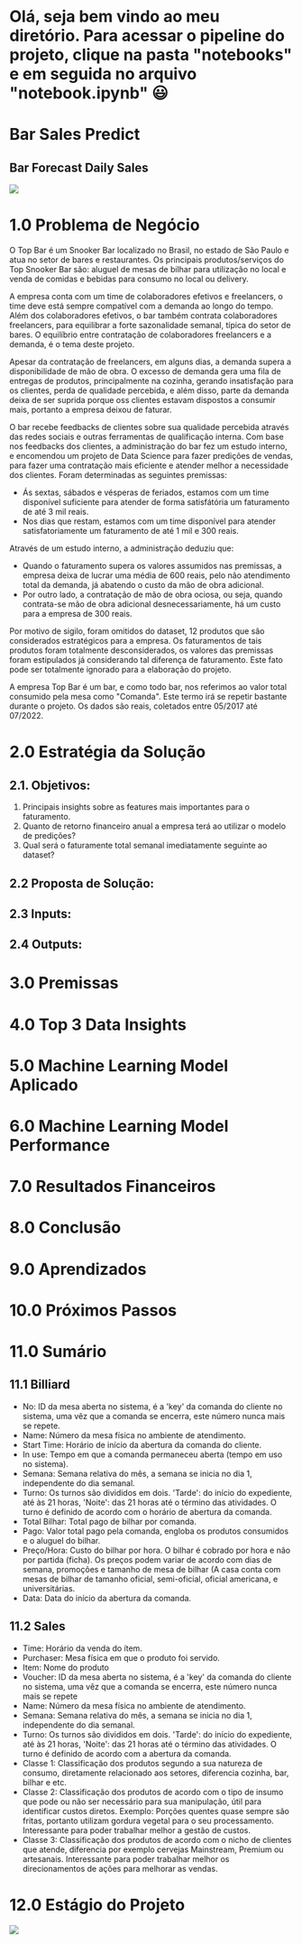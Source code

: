 # Olá, seja bem vindo ao meu diretório. Para acessar o pipeline do projeto, clique na pasta "notebooks" e em seguida no arquivo "notebook.ipynb" :smiley:
# Bar Sales Predict
## Bar Forecast Daily Sales
![](img/capa_model.jpg)
# 1.0 Problema de Negócio
O Top Bar é um Snooker Bar localizado no Brasil, no estado de São Paulo e atua no setor de bares e restaurantes. Os principais produtos/serviços do Top Snooker Bar são: aluguel de mesas de bilhar para utilização no local e venda de comidas e bebidas para consumo no local ou delivery.

A empresa conta com um time de colaboradores efetivos e freelancers, o time deve está sempre compatível com a demanda ao longo do tempo. Além dos colaboradores efetivos, o bar também contrata colaboradores freelancers, para equilibrar a forte sazonalidade semanal, típica do setor de bares. O equilíbrio entre contratação de colaboradores freelancers e a demanda, é o tema deste projeto.

Apesar da contratação de freelancers, em alguns dias, a demanda supera a disponibilidade de mão de obra. O excesso de demanda gera uma fila de entregas de produtos, principalmente na cozinha, gerando insatisfação para os clientes, perda de qualidade percebida, e além disso, parte da demanda deixa de ser suprida porque oss clientes estavam dispostos a consumir mais, portanto a empresa deixou de faturar. 

O bar recebe feedbacks de clientes sobre sua qualidade percebida através das redes sociais e outras ferramentas de qualificação interna. Com base nos feedbacks dos clientes, a administração do bar fez um estudo interno, e encomendou um projeto de Data Science para fazer predições de vendas, para fazer uma contratação mais eficiente e atender melhor a necessidade dos clientes. Foram determinadas as seguintes premissas:
* Ás sextas, sábados e vésperas de feriados, estamos com um time disponível suficiente para atender de forma satisfátória um faturamento de até 3 mil reais.
* Nos dias que restam, estamos com um time disponível para atender satisfatoriamente um faturamento de até 1 mil e 300 reais.

Através de um estudo interno, a administração deduziu que:
* Quando o faturamento supera os valores assumidos nas premissas, a empresa deixa de lucrar uma média de 600 reais, pelo não atendimento total da demanda, já abatendo o custo da mão de obra adicional.
* Por outro lado, a contratação de mão de obra ociosa, ou seja, quando contrata-se mão de obra adicional desnecessariamente, há um custo para a empresa de 300 reais.

Por motivo de sigilo, foram omitidos do dataset, 12 produtos que são considerados estratégicos para a empresa. Os faturamentos de tais produtos foram totalmente desconsiderados, os valores das premissas foram estipulados já considerando tal diferença de faturamento. Este fato pode ser totalmente ignorado para a elaboração do projeto.

A empresa Top Bar é um bar, e como todo bar, nos referimos ao valor total consumido pela mesa como "Comanda". Este termo irá se repetir bastante durante o projeto. Os dados são reais, coletados entre 05/2017 até 07/2022.

# 2.0 Estratégia da Solução
## 2.1. Objetivos:
1. Principais insights sobre as features mais importantes para o faturamento.
2. Quanto de retorno financeiro anual a empresa terá ao utilizar o modelo de predições?
3. Qual será o faturamente total semanal imediatamente seguinte ao dataset?

## 2.2 Proposta de Solução:
## 2.3 Inputs:
## 2.4 Outputs:

# 3.0 Premissas
# 4.0 Top 3 Data Insights
# 5.0 Machine Learning Model Aplicado
# 6.0 Machine Learning Model Performance
# 7.0 Resultados Financeiros
# 8.0 Conclusão
# 9.0 Aprendizados
# 10.0 Próximos Passos
# 11.0 Sumário
## 11.1 Billiard
* No: ID da mesa aberta no sistema, é a 'key' da comanda do cliente no sistema, uma vêz que a comanda se encerra, este número nunca mais se repete.
* Name: Número da mesa física no ambiente de atendimento.
* Start Time: Horário de início da abertura da comanda do cliente.
* In use: Tempo em que a comanda permaneceu aberta (tempo em uso no sistema).
* Semana: Semana relativa do mês, a semana se inicia no dia 1, independente do dia semanal.
* Turno: Os turnos são divididos em dois. 'Tarde': do início do expediente, até às 21 horas, 'Noite': das 21 horas até o término das atividades. O turno é definido de acordo com o horário de abertura da comanda.
* Total Bilhar: Total pago de bilhar por comanda.
* Pago: Valor total pago pela comanda, engloba os produtos consumidos e o aluguel do bilhar.
* Preço/Hora: Custo do bilhar por hora. O bilhar é cobrado por hora e não por partida (ficha). Os preços podem variar de acordo com dias de semana, promoções e tamanho de mesa de bilhar (A casa conta com mesas de bilhar de tamanho oficial, semi-oficial, oficial americana, e universitárias.
* Data: Data do início da abertura da comanda.
## 11.2 Sales
* Time: Horário da venda do ítem.
* Purchaser: Mesa física em que o produto foi servido.
* Item: Nome do produto
* Voucher: ID da mesa aberta no sistema, é a 'key' da comanda do cliente no sistema, uma vêz que a comanda se encerra, este número nunca mais se repete
* Name: Número da mesa física no ambiente de atendimento.
* Semana: Semana relativa do mês, a semana se inicia no dia 1, independente do dia semanal.
* Turno: Os turnos são divididos em dois. 'Tarde': do início do expediente, até às 21 horas, 'Noite': das 21 horas até o término das atividades. O turno é definido de acordo com a abertura da comanda.
* Classe 1: Classificação dos produtos segundo a sua natureza de consumo, diretamente relacionado aos setores, diferencia cozinha, bar, bilhar e etc.
* Classe 2: Classificação dos produtos de acordo com o tipo de insumo que pode ou não ser necessário para sua manipulação, útil para identificar custos diretos. Exemplo: Porções quentes quase sempre são fritas, portanto utilizam gordura vegetal para o seu processamento. Interessante para poder trabalhar melhor a gestão de custos.
* Classe 3: Classificação dos produtos de acordo com o nicho de clientes que atende, diferencia por exemplo cervejas Mainstream, Premium ou artesanais. Interessante para poder trabalhar melhor os direcionamentos de ações para melhorar as vendas.
# 12.0 Estágio do Projeto
![](img/project_status.jpg)
